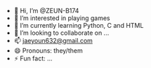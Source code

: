 - 👋 Hi, I’m @ZEUN-B174
- 👀 I’m interested in playing games
- 🌱 I’m currently learning Python, C and HTML
- 💞️ I’m looking to collaborate on ...
- 📫 jaeyoun632@gmail.com
- 😄 Pronouns: they/them
- ⚡ Fun fact: ...

<!---
ZEUN-B174/ZEUN-B174 is a ✨ special ✨ repository because its `README.md` (this file) appears on your GitHub profile.
You can click the Preview link to take a look at your changes.
--->
